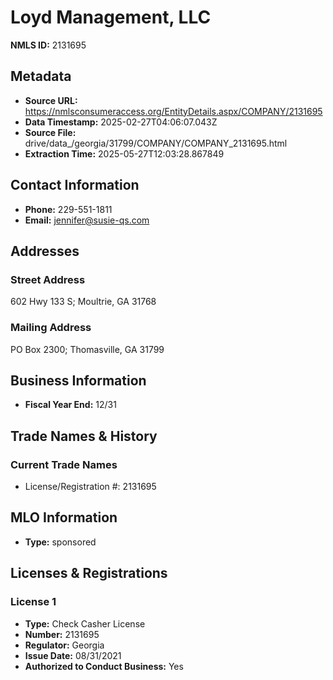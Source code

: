 # Loyd Management, LLC

**NMLS ID:** 2131695

## Metadata
- **Source URL:** https://nmlsconsumeraccess.org/EntityDetails.aspx/COMPANY/2131695
- **Data Timestamp:** 2025-02-27T04:06:07.043Z
- **Source File:** drive/data_/georgia/31799/COMPANY/COMPANY_2131695.html
- **Extraction Time:** 2025-05-27T12:03:28.867849

## Contact Information
- **Phone:** 229-551-1811
- **Email:** jennifer@susie-qs.com

## Addresses
### Street Address
602 Hwy 133 S; Moultrie, GA 31768

### Mailing Address
PO Box 2300; Thomasville, GA 31799

## Business Information
- **Fiscal Year End:** 12/31

## Trade Names & History
### Current Trade Names
- License/Registration #: 2131695

## MLO Information
- **Type:** sponsored

## Licenses & Registrations

### License 1
- **Type:** Check Casher License
- **Number:** 2131695
- **Regulator:** Georgia
- **Issue Date:** 08/31/2021
- **Authorized to Conduct Business:** Yes
